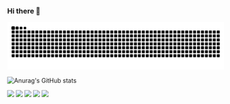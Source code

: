 ### Hi there 👋

![Snake animation](https://raw.githubusercontent.com/fushengcf/fushengcf/output/github-contribution-grid-snake-dark.svg)

![Anurag's GitHub stats](https://github-readme-stats.vercel.app/api?username=fushengcf&show_icons=true&theme=algolia)

<!-- <p>
  <div>浏览人数:</div>
  <img src="https://profile-counter.glitch.me/fushengcf/count.svg" />
</p> -->

![](https://github-profile-summary-cards.vercel.app/api/cards/profile-details?username=fushengcf&theme=github_dark)
![](https://github-profile-summary-cards.vercel.app/api/cards/repos-per-language?username=fushengcf&theme=github_dark)
![](https://github-profile-summary-cards.vercel.app/api/cards/most-commit-language?username=fushengcf&theme=github_dark)
![](https://github-profile-summary-cards.vercel.app/api/cards/stats?username=fushengcf&theme=github_dark)
![](https://github-profile-summary-cards.vercel.app/api/cards/productive-time?username=fushengcf&theme=github_dark)
